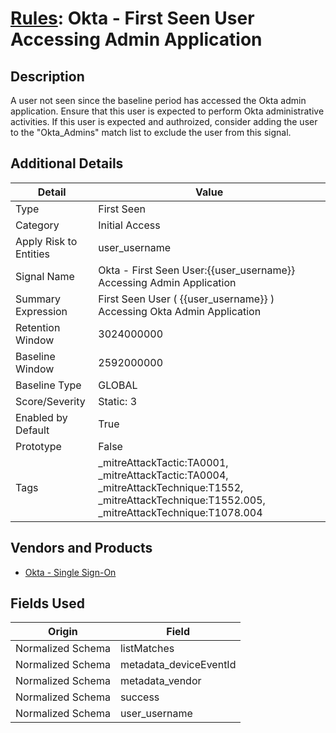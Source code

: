 # [Rules](README.md): Okta - First Seen User Accessing Admin Application

## Description
A user not seen since the baseline period has accessed the Okta admin application. Ensure that this user is expected to perform Okta administrative activities. If this user is expected and authroized, consider adding the user to the "Okta_Admins" match list to exclude the user from this signal.

## Additional Details
|Detail|Value|
|----|----|
|Type|First Seen|
|Category|Initial Access|
|Apply Risk to Entities|user_username|
|Signal Name|Okta - First Seen User:{{user_username}}  Accessing Admin Application|
|Summary Expression|First Seen User ( {{user_username}} )  Accessing Okta Admin Application|
|Retention Window|3024000000|
|Baseline Window|2592000000|
|Baseline Type|GLOBAL|
|Score/Severity|Static: 3|
|Enabled by Default|True|
|Prototype|False|
|Tags|_mitreAttackTactic:TA0001, _mitreAttackTactic:TA0004, _mitreAttackTechnique:T1552, _mitreAttackTechnique:T1552.005, _mitreAttackTechnique:T1078.004|
## Vendors and Products
- [Okta - Single Sign-On](../products/51278354-d6b5-4c8e-a8fd-8197df334e67.md)


## Fields Used

|Origin|Field|
|----|----|
|Normalized Schema|listMatches|
|Normalized Schema|metadata_deviceEventId|
|Normalized Schema|metadata_vendor|
|Normalized Schema|success|
|Normalized Schema|user_username|


